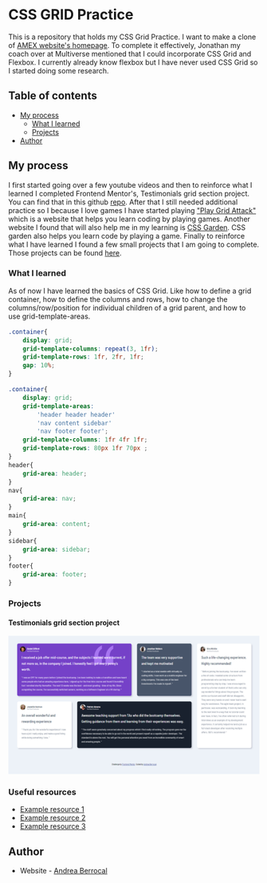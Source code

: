 # CSS GRID Practice

This is a repository that holds my CSS Grid Practice. I want to make a clone of [AMEX website's homepage](https://www.americanexpress.com/). To complete it effectively, Jonathan my
coach over at Multiverse mentioned that I could incorporate CSS Grid and Flexbox. I currently already know flexbox but I have never used CSS Grid so I started doing some research.
## Table of contents

- [My process](#my-process)
  - [What I learned](#what-i-learned)
  - [Projects](#projects)
- [Author](#author)

## My process

I first started going over a few youtube videos and then to reinforce what I learned I completed Frontend Mentor's, Testimonials grid section project. You can find that in this github [repo](https://github.com/An-Be/Testimonials-grid-section-solution).
After that I still needed additional practice so I because I love games I have started playing ["Play Grid Attack"](https://codingfantasy.com/games/css-grid-attack/play) which is a website that helps you learn coding by playing games. Another website I found that will also help me in my learning is [CSS Garden](https://cssgridgarden.com/). CSS garden also helps you learn code by playing a game. Finally to reinforce what I have learned I found a few small projects that I am going to complete. Those projects can be found [here](https://www.freecodecamp.org/news/learn-css-grid-by-building-5-layouts/).

### What I learned

As of now I have learned the basics of CSS Grid. Like how to define a grid container, how to define the columns and rows, how to change the columns/row/position for individual children of a grid parent, and how to use grid-template-areas.

```css
.container{
    display: grid;
    grid-template-columns: repeat(3, 1fr);
    grid-template-rows: 1fr, 2fr, 1fr;
    gap: 10%;
}

```
```css
.container{
    display: grid;
    grid-template-areas: 
        'header header header'
        'nav content sidebar'
        'nav footer footer';
    grid-template-columns: 1fr 4fr 1fr;
    grid-template-rows: 80px 1fr 70px ;
}
header{
    grid-area: header;
}
nav{
    grid-area: nav;
}
main{
    grid-area: content;
}
sidebar{
    grid-area: sidebar;
}
footer{
    grid-area: footer;
}

```

### Projects

#### Testimonials grid section project

![](/images/Screenshot-large.png)

### Useful resources

- [Example resource 1](https://css-tricks.com/snippets/css/complete-guide-grid/)
- [Example resource 2](https://developer.mozilla.org/en-US/docs/Web/CSS/CSS_Grid_Layout)
- [Example resource 3](https://www.w3schools.com/css/css_grid.asp)

## Author

- Website - [Andrea Berrocal](https://andreacodes-alpha.vercel.app/)